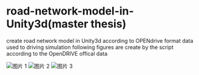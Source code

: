# road-network-model-in-Unity3d(master thesis)
create road network model in Unity3d according to OPENdrive format data used to driving simulation
following figures are create by the script according to the OpenDRIVE offical data 

![图片 1](https://user-images.githubusercontent.com/47597215/65673531-3c478580-e04b-11e9-81e7-f3bcc137b56d.png)
![图片 2](https://user-images.githubusercontent.com/47597215/65673534-3d78b280-e04b-11e9-8b76-bdb59ce22051.png)
![图片 3](https://user-images.githubusercontent.com/47597215/65673536-3e114900-e04b-11e9-9fcc-ad12549d8941.png)
